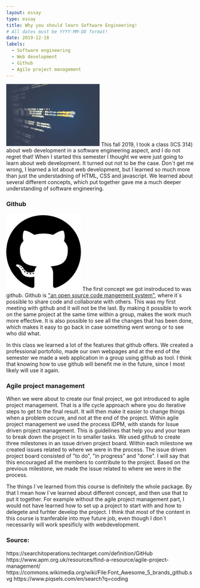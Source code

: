 ```yaml
---
layout: essay
type: essay
title: Why you should learn Software Engineering!
# All dates must be YYYY-MM-DD format!
date: 2019-12-18
labels:
  - Software engineering
  - Web development 
  - Github 
  - Agile project management
---
```

<img class="ui medium left floated rounded image" src="../images/code.jpg" style="width:250px;">
This fall 2019, I took a class (ICS 314) about web development in a software engineering aspect, and I do not regret that! When I started this semester I thought we were just going to learn about web development. It turned out not to be the case. Don´t get me wrong, I learned a lot about web development, but I learned so much more than just the understadning of HTML, CSS and javascript. We learned about several different concepts, which put together gave me a much deeper understanding of software engineering. 


<h3>Github</h3>
<img class="ui medium right floated rounded image" src="../images/github.png" style="width:200px;">
The first concept we got instroduced to was github. Github is <a href="https://searchitoperations.techtarget.com/definition/GitHub">"an open source code mangement system"</a>, where it´s possible to share code and collaborate with others. This was my first meeting with github and it will not be the last. By making it possible to work on the same project at the same time within a group, makes the work much more effective. It is also possible to see all the changes that has been done, which makes it easy to go back in case something went wrong or to see who did what.

In this class we learned a lot of the features that github offers. We created a professional portofolio, made our own webpages and at the end of the semester we made a web application in a group using github as tool. I think that knowing how to use github will benefit me in the future, since I most likely will use it again. 

	
<h3>Agile project management</h3>
When we were about to create our final project, we got introduced to agile project management. That is a life cycle approach where you do iterative steps to get to the final result. It will then make it easier to change things when a problem occure, and not at the end of the project. Within agile project management we used the process IDPM, with stands for Issue driven project management. This is guidelines that help you and your team to break down the project in to smaller tasks. We used github to create three milestones in an issue driven project board. Within each milestone we created issues related to where we were in the process. The issue driven project board consisted of "to do", "in progress" and "done". I will say that this encouraged all the members to contribute to the project. Based on the previous milestone, we made the issue related to where we were in the process.


The things I´ve learned from this course is definitely the whole package. By that I mean how I´ve learned about different concept, and then use that to put it together. For example without the agile project management part, I would not have learned how to set up a project to start with and how to delegete and furhter develop the project. I think that most of the content in this course is tranferable into mye future job, even though I don´t necessarily will work spesificly with webdevelopment. 



<h3>Source: </h3>
https://searchitoperations.techtarget.com/definition/GitHub
https://www.apm.org.uk/resources/find-a-resource/agile-project-management/
https://commons.wikimedia.org/wiki/File:Font_Awesome_5_brands_github.svg
https://www.piqsels.com/en/search?q=coding

